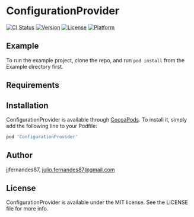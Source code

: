 # ConfigurationProvider

[![CI Status](http://img.shields.io/travis/jjfernandes87/ConfigurationProvider.svg?style=flat)](https://travis-ci.org/jjfernandes87/ConfigurationProvider)
[![Version](https://img.shields.io/cocoapods/v/ConfigurationProvider.svg?style=flat)](http://cocoapods.org/pods/ConfigurationProvider)
[![License](https://img.shields.io/cocoapods/l/ConfigurationProvider.svg?style=flat)](http://cocoapods.org/pods/ConfigurationProvider)
[![Platform](https://img.shields.io/cocoapods/p/ConfigurationProvider.svg?style=flat)](http://cocoapods.org/pods/ConfigurationProvider)

## Example

To run the example project, clone the repo, and run `pod install` from the Example directory first.

## Requirements

## Installation

ConfigurationProvider is available through [CocoaPods](http://cocoapods.org). To install
it, simply add the following line to your Podfile:

```ruby
pod 'ConfigurationProvider'
```

## Author

jjfernandes87, julio.fernandes87@gmail.com

## License

ConfigurationProvider is available under the MIT license. See the LICENSE file for more info.
